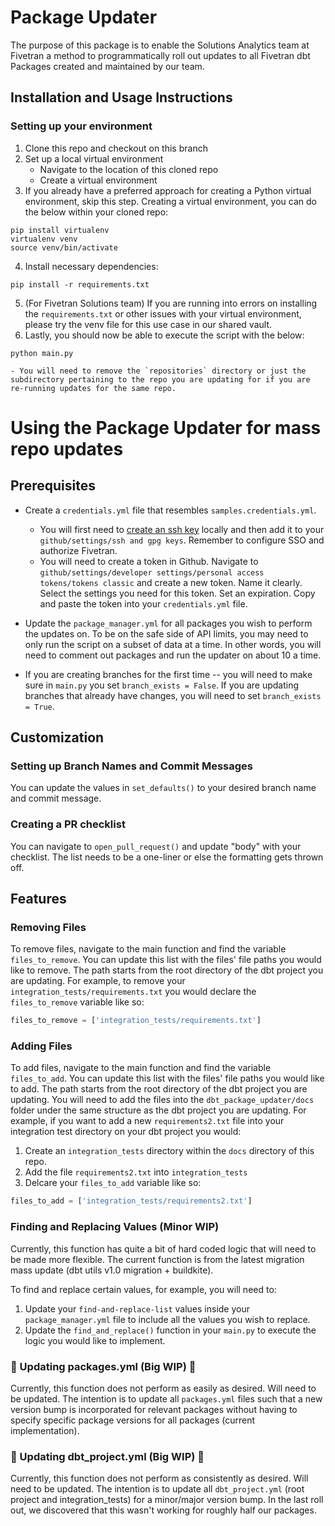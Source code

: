# Package Updater

The purpose of this package is to enable the Solutions Analytics team at Fivetran a method to programmatically roll out updates to all Fivetran dbt Packages created and maintained by our team.

## Installation and Usage Instructions

### Setting up your environment
1. Clone this repo and checkout on this branch
2. Set up a local virtual environment
    - Navigate to the location of this cloned repo
    - Create a virtual environment
3. If you already have a preferred approach for creating a Python virtual environment, skip this step. Creating a virtual environment, you can do the below within your cloned repo:
```
pip install virtualenv
virtualenv venv
source venv/bin/activate
```
4. Install necessary dependencies:
``` 
pip install -r requirements.txt
```
5. (For Fivetran Solutions team) If you are running into errors on installing the `requirements.txt` or other issues with your virtual environment, please try the venv file for this use case in our shared vault.
6. Lastly, you should now be able to execute the script with the below:
```
python main.py
```
    - You will need to remove the `repositories` directory or just the subdirectory pertaining to the repo you are updating for if you are re-running updates for the same repo.

# Using the Package Updater for mass repo updates

## Prerequisites 
- Create a `credentials.yml` file that resembles `samples.credentials.yml`.  
    - You will first need to [create an ssh key](https://docs.github.com/en/authentication/connecting-to-github-with-ssh/generating-a-new-ssh-key-and-adding-it-to-the-ssh-agent) locally and then add it to your `github/settings/ssh and gpg keys`. Remember to configure SSO and authorize Fivetran. 
    - You will need to create a token in Github. Navigate to `github/settings/developer settings/personal access tokens/tokens classic` and create a new token. Name it clearly. Select the settings you need for this token. Set an expiration. Copy and paste the token into your `credentials.yml` file.

- Update the `package_manager.yml` for all packages you wish to perform the updates on. To be on the safe side of API limits, you may need to only run the script on a subset of data at a time. In other words, you will need to comment out packages and run the updater on about 10 a time.

- If you are creating branches for the first time -- you will need to make sure in `main.py` you set `branch_exists = False`. If you are updating branches that already have changes, you will need to set `branch_exists = True`. 

## Customization
### Setting up Branch Names and Commit Messages
You can update the values in `set_defaults()` to your desired branch name and commit message. 

### Creating a PR checklist
You can navigate to `open_pull_request()` and update "body" with your checklist. The list needs to be a one-liner or else the formatting gets thrown off.

## Features
### Removing Files
To remove files, navigate to the main function and find the variable `        files_to_remove`. You can update this list with the files' file paths you would like to remove. The path starts from the root directory of the dbt project you are updating. For example, to remove your `integration_tests/requirements.txt` you would declare the `files_to_remove` variable like so:

```python
files_to_remove = ['integration_tests/requirements.txt']
```

### Adding Files
To add files, navigate to the main function and find the variable `files_to_add`. You can update this list with the files' file paths you would like to add. The path starts from the root directory of the dbt project you are updating. You will need to add the files into the `dbt_package_updater/docs` folder under the same structure as the dbt project you are updating. For example, if you want to add a new `requirements2.txt` file into your integration test directory on your dbt project you would:

1. Create an `integration_tests` directory within the `docs` directory of this repo. 
2. Add the file `requirements2.txt` into `integration_tests`
3. Delcare your `files_to_add` variable like so:
```python
files_to_add = ['integration_tests/requirements2.txt']
```

### Finding and Replacing Values (Minor WIP)
Currently, this function has quite a bit of hard coded logic that will need to be made more flexible. The current function is from the latest migration mass update (dbt utils v1.0 migration + buildkite). 

To find and replace certain values, for example, you will need to:

1. Update your `find-and-replace-list` values inside your `package_manager.yml` file to include all the values you wish to replace. 
2. Update the `find_and_replace()` function in your `main.py` to execute the logic you would like to implement. 

### 🚧 Updating packages.yml (Big WIP) 🚧
Currently, this function does not perform as easily as desired. Will need to be updated. The intention is to update all `packages.yml` files such that a new version bump is incorporated for relevant packages without having to specify specific package versions for all packages (current implementation).

### 🚧 Updating dbt_project.yml (Big WIP) 🚧
Currently, this function does not perform as consistently as desired. Will need to be updated. The intention is to update all `dbt_project.yml` (root project and integration_tests) for a minor/major version bump. In the last roll out, we discovered that this wasn't working for roughly half our packages. 








